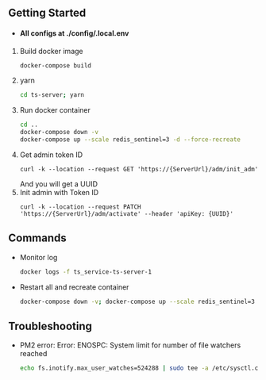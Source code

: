 ## Getting Started

* #### All configs at ./config/.local.env

1. Build docker image
    ```bash
    docker-compose build
    ```
2. yarn
    ```bash
    cd ts-server; yarn
    ```
3. Run docker container
    ```bash
    cd ..
    docker-compose down -v
    docker-compose up --scale redis_sentinel=3 -d --force-recreate
    ```
4. Get admin token ID
    ```curl
    curl -k --location --request GET 'https://{ServerUrl}/adm/init_adm'
    ```
    And you will get a UUID
5. Init admin with Token ID
    ```curl
    curl -k --location --request PATCH 'https://{ServerUrl}/adm/activate' --header 'apiKey: {UUID}'
    ```

## Commands
- Monitor log
    ```bash
    docker logs -f ts_service-ts-server-1
    ```
- Restart all and recreate container
    ```bash
    docker-compose down -v; docker-compose up --scale redis_sentinel=3 -d --force-recreate
    ```

## Troubleshooting
- PM2 error: Error: ENOSPC: System limit for number of file watchers reached
    ```bash
    echo fs.inotify.max_user_watches=524288 | sudo tee -a /etc/sysctl.conf && sudo sysctl -p
    ```

